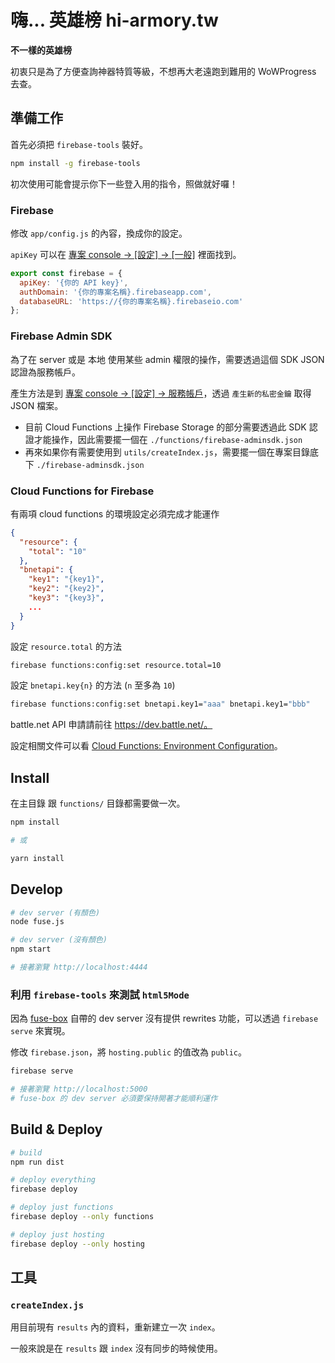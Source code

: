 # 嗨... 英雄榜 hi-armory.tw

__不一樣的英雄榜__

初衷只是為了方便查詢神器特質等級，不想再大老遠跑到難用的 WoWProgress 去查。

## 準備工作

首先必須把 `firebase-tools` 裝好。

```sh
npm install -g firebase-tools
```

初次使用可能會提示你下一些登入用的指令，照做就好囉！

### Firebase

修改 `app/config.js` 的內容，換成你的設定。

`apiKey` 可以在 [專案 console -> [設定] -> [一般]](https://console.firebase.google.com/project/_/settings/general/) 裡面找到。

```js app/config.js
export const firebase = {
  apiKey: '{你的 API key}',
  authDomain: '{你的專案名稱}.firebaseapp.com',
  databaseURL: 'https://{你的專案名稱}.firebaseio.com'
};
```

### Firebase Admin SDK

為了在 server 或是 本地 使用某些 admin 權限的操作，需要透過這個 SDK JSON 認證為服務帳戶。

產生方法是到 [專案 console -> [設定] -> 服務帳戶](https://console.firebase.google.com/project/_/settings/serviceaccounts/adminsdk)，透過 `產生新的私密金鑰` 取得 JSON 檔案。

- 目前 Cloud Functions 上操作 Firebase Storage 的部分需要透過此 SDK 認證才能操作，因此需要擺一個在 `./functions/firebase-adminsdk.json`
- 再來如果你有需要使用到 `utils/createIndex.js`，需要擺一個在專案目錄底下 `./firebase-adminsdk.json`


### Cloud Functions for Firebase

有兩項 cloud functions 的環境設定必須完成才能運作

```json
{
  "resource": {
    "total": "10"
  },
  "bnetapi": {
    "key1": "{key1}",
    "key2": "{key2}",
    "key3": "{key3}",
    ...
  }
}
```

設定 `resource.total` 的方法

```sh
firebase functions:config:set resource.total=10
```

設定 `bnetapi.key{n}` 的方法 (`n` 至多為 `10`)

```sh
firebase functions:config:set bnetapi.key1="aaa" bnetapi.key1="bbb"
```

battle.net API 申請請前往 https://dev.battle.net/。

設定相關文件可以看 [Cloud Functions: Environment Configuration](https://firebase.google.com/docs/functions/config-env)。


## Install

在主目錄 跟 `functions/` 目錄都需要做一次。

```sh
npm install

# 或

yarn install
```


## Develop

```sh
# dev server (有顏色)
node fuse.js

# dev server (沒有顏色)
npm start

# 接著瀏覽 http://localhost:4444
```

### 利用 `firebase-tools` 來測試 `html5Mode`

因為 [fuse-box](https://github.com/fuse-box/fuse-box) 自帶的 dev server 沒有提供 rewrites 功能，可以透過 `firebase serve` 來實現。

修改 `firebase.json`，將 `hosting.public` 的值改為 `public`。

```sh
firebase serve

# 接著瀏覽 http://localhost:5000
# fuse-box 的 dev server 必須要保持開著才能順利運作
```

## Build & Deploy

```sh
# build
npm run dist

# deploy everything
firebase deploy

# deploy just functions
firebase deploy --only functions

# deploy just hosting
firebase deploy --only hosting
```


## 工具

### `createIndex.js`

用目前現有 `results` 內的資料，重新建立一次 `index`。

一般來說是在 `results` 跟 `index` 沒有同步的時候使用。

